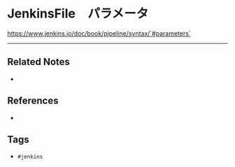 # JenkinsFile　パラメータ
https://www.jenkins.io/doc/book/pipeline/syntax/`#parameters`

---
## Related Notes
- 

## References
- 

## Tags
- `#jenkins` 